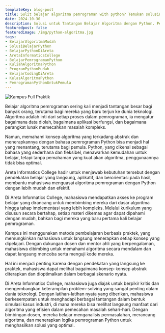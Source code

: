 ```yaml
---
templateKey: blog-post
title: Sulit belajar algoritma pemrograman with python? Temukan solusinya di Areta Informatics College.
date: 2024-10-30
description: Solusi untuk Tantangan Belajar Algoritma dengan Python. Pengajaran Full Praktek dan Pembelajaran Terstruktur di Areta Informatics College untuk Menguasai Konsep Pemrograman secara Mendalam.
featuredpost: false
featuredimage: /img/python-algoritma.jpg
tags:
- BelajarAlgoritmaMudah		
- SolusiBelajarPython		
- BelajarPythonDiAreta		
- AretaInformaticsCollege		
- BelajarPemrogramanPython		
- KuliahAlgoritmaPython		
- ProgramPythonMudah		
- BelajarCodingDiAreta		
- KelasAlgoritmaPython		
- PemrogramanPythonUntukPemula		
---   
```


![Kampus Full Praktik](/img/python-algoritma.jpg "Kampus Full Praktik")

Belajar algoritma pemrograman sering kali menjadi tantangan besar bagi banyak orang, terutama bagi mereka yang baru terjun ke dunia teknologi. Algoritma adalah inti dari setiap proses dalam pemrograman, ia mengatur bagaimana data diolah, bagaimana aplikasi berfungsi, dan bagaimana perangkat lunak memecahkan masalah kompleks.																								
																								
Namun, memahami konsep algoritma yang terkadang abstrak dan menerapkannya dengan bahasa pemrograman Python bisa menjadi hal yang menantang, terutama bagi pemula. Python, yang dikenal sebagai bahasa yang sederhana dan fleksibel, menawarkan kemudahan untuk belajar, tetapi tanpa pemahaman yang kuat akan algoritma, penggunaannya tidak bisa optimal.																								
																								
Areta Informatics College hadir untuk menjawab kebutuhan tersebut dengan pendekatan belajar yang langsung, aplikatif, dan berorientasi pada hasil, membantu mahasiswa menguasai algoritma pemrograman dengan Python dengan lebih mudah dan efektif.																								
																								
Di Areta Informatics College, mahasiswa mendapatkan akses ke program belajar yang dirancang untuk membimbing mereka dari dasar algoritma hingga tahap implementasi yang lebih kompleks. Melalui kurikulum yang disusun secara bertahap, setiap materi dikemas agar dapat dipahami dengan mudah, bahkan bagi mereka yang baru pertama kali belajar pemrograman.																								
																								
Kampus ini menggunakan metode pembelajaran berbasis praktek, yang memungkinkan mahasiswa untuk langsung menerapkan setiap konsep yang dipelajari. Dengan dukungan dosen dan mentor ahli yang berpengalaman, mahasiswa dibimbing untuk memahami algoritma secara mendalam dan dapat langsung mencoba serta menguji kode mereka.																								
																								
Hal ini menjadi penting karena dengan pendekatan yang langsung ke praktek, mahasiswa dapat melihat bagaimana konsep-konsep abstrak diterapkan dan dioptimalkan dalam berbagai skenario nyata.																								
																								
Di Areta Informatics College, mahasiswa juga diajak untuk berpikir kritis dan mengembangkan keterampilan problem-solving yang sangat penting dalam dunia teknologi. Dengan latihan-latihan nyata yang diberikan, mahasiswa berkesempatan untuk menghadapi berbagai tantangan dalam bentuk simulasi kasus industri, di mana mereka bisa melihat langsung manfaat dari algoritma yang efisien dalam pemecahan masalah sehari-hari. Dengan bimbingan dosen, mereka belajar menganalisis permasalahan, merancang algoritma, dan menerapkan logika pemrograman Python untuk menghasilkan solusi yang optimal.																					